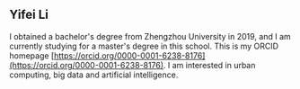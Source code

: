 ## Yifei Li

I obtained a bachelor's degree from Zhengzhou University in 2019, and I am currently studying for a master's degree in this school. This is my ORCID homepage [https://orcid.org/0000-0001-6238-8176](https://orcid.org/0000-0001-6238-8176). I am interested in urban computing, big data and artificial intelligence.
